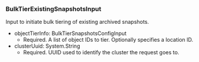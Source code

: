 ### BulkTierExistingSnapshotsInput
Input to initiate bulk tiering of existing archived snapshots.

- objectTierInfo: BulkTierSnapshotsConfigInput
  - Required. A list of object IDs to tier. Optionally specifies a location ID.
- clusterUuid: System.String
  - Required. UUID used to identify the cluster the request goes to.
